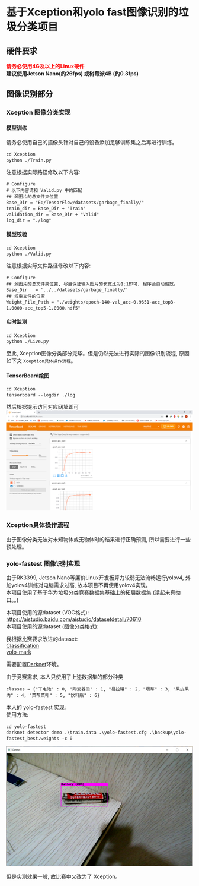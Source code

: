 # 基于Xception和yolo fast图像识别的垃圾分类项目

## 硬件要求
**<font color="red">请务必使用4G及以上的Linux硬件</font>**  
**建议使用Jetson Nano(约26fps) 或树莓派4B (约0.3fps)**  


## 图像识别部分
### Xception 图像分类实现
#### 模型训练
请务必使用自己的摄像头针对自己的设备添加足够训练集之后再进行训练。  
```
cd Xception
python ./Train.py
```
注意根据实际路径修改以下内容:  
```
# Configure
# 以下内容请和 Valid.py 中的匹配
## 源图片的总文件夹位置
Base_Dir = "E:/TensorFlow/datasets/garbage_finally/"
train_dir = Base_Dir + "Train"
validation_dir = Base_Dir + "Valid"
log_dir = "./log"
```

#### 模型校验
```
cd Xception
python ./Valid.py
```
注意根据实际文件路径修改以下内容:  
```
# Configure
## 源图片的总文件夹位置, 尽量保证输入图片的长宽比为1:1即可, 程序会自动缩放。
Base_Dir   = '../../datasets/garbage_finally/'
## 权重文件的位置
Weight_File_Path = "./weights/epoch-140-val_acc-0.9651-acc_top3-1.0000-acc_top5-1.0000.hdf5"
```

#### 实时监测
```
cd Xception
python ./Live.py
```
至此, Xception图像分类部分完毕。但是仍然无法进行实际的图像识别流程, 原因如下文 `Xception具体操作流程`。

#### TensorBoard绘图
```
cd Xception
tensorboard --logdir ./log
```
然后根据提示访问对应网址即可
![](./Xception/tensorboard.png)

### Xception具体操作流程
由于图像分类无法对未知物体或无物体时的结果进行正确预测, 所以需要进行一些预处理。



### yolo-fastest 图像识别实现
由于RK3399, Jetson Nano等廉价Linux开发板算力较弱无法流畅运行yolov4, 外加yolov4训练对电脑需求过高, 故本项目不再使用yolov4实现。  
本项目使用了基于华为垃圾分类竞赛数据集基础上的拓展数据集 (读起来真拗口。。)  

本项目使用的源dataset (VOC格式): https://aistudio.baidu.com/aistudio/datasetdetail/70610  
本项目使用的源dataset (图像分类格式): 

我根据比赛要求改进的dataset:  
[Classification](./dataset/Classification)  
[yolo-mark](./dataset/yolo-mark)

需要配置[Darknet](https://github.com/AlexeyAB/darknet)环境。  

由于竞赛需求, 本人只使用了上述数据集的部分种类  
```
classes = {"干电池" : 0, "陶瓷器皿" : 1, "易拉罐" : 2, "烟蒂" : 3, "果皮果肉" : 4, "菜帮菜叶" : 5, "饮料瓶" : 6}
```

本人的 yolo-fastest 实现:  
使用方法:  
```
cd yolo-fastest
darknet detector demo .\train.data .\yolo-fastest.cfg .\backup\yolo-fastest_best.weights -c 0
```
![](./yolo-fastest/test.png)

但是实测效果一般, 故比赛中又改为了 Xception。
